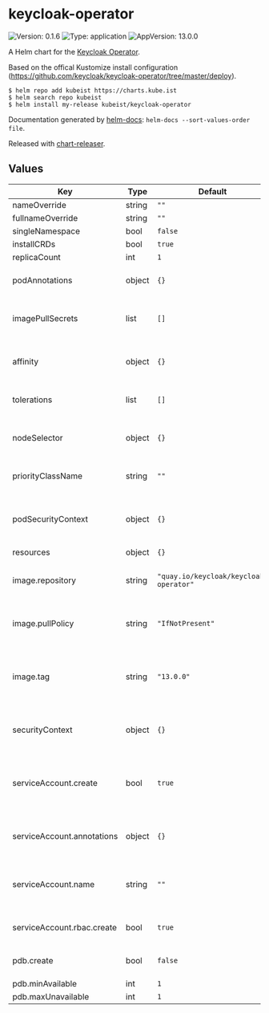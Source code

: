# keycloak-operator

![Version: 0.1.6](https://img.shields.io/badge/Version-0.1.6-informational?style=flat-square) ![Type: application](https://img.shields.io/badge/Type-application-informational?style=flat-square) ![AppVersion: 13.0.0](https://img.shields.io/badge/AppVersion-13.0.0-informational?style=flat-square)

A Helm chart for the [Keycloak Operator](https://github.com/keycloak/keycloak-operator).

Based on the offical Kustomize install configuration (https://github.com/keycloak/keycloak-operator/tree/master/deploy).

```shell
$ helm repo add kubeist https://charts.kube.ist
$ helm search repo kubeist
$ helm install my-release kubeist/keycloak-operator
```

Documentation generated by [helm-docs](https://github.com/norwoodj/helm-docs): `helm-docs --sort-values-order file`.

Released with [chart-releaser](https://github.com/helm/chart-releaser).

## Values

| Key | Type | Default | Description |
|-----|------|---------|-------------|
| nameOverride | string | `""` |  |
| fullnameOverride | string | `""` |  |
| singleNamespace | bool | `false` |  |
| installCRDs | bool | `true` |  |
| replicaCount | int | `1` |  |
| podAnnotations | object | `{}` | Annotations for the operator |
| imagePullSecrets | list | `[]` | Image Pull Secrets for the operator |
| affinity | object | `{}` | The operators Node/Pod Affinity |
| tolerations | list | `[]` | The operators tolerations |
| nodeSelector | object | `{}` | The operators node selector |
| priorityClassName | string | `""` | The operators priority |
| podSecurityContext | object | `{}` | The operators pod security context |
| resources | object | `{}` |  |
| image.repository | string | `"quay.io/keycloak/keycloak-operator"` | The operators image repository |
| image.pullPolicy | string | `"IfNotPresent"` | The operators image pull policy |
| image.tag | string | `"13.0.0"` | Overrides the image tag whose default is the chart version. |
| securityContext | object | `{}` | The operators security context |
| serviceAccount.create | bool | `true` | Specifies whether a service account should be created |
| serviceAccount.annotations | object | `{}` | Annotations to add to the service account |
| serviceAccount.name | string | `""` | The name of the service account to use. |
| serviceAccount.rbac.create | bool | `true` | Should rbac rules be created |
| pdb.create | bool | `false` | Should we create a pdb |
| pdb.minAvailable | int | `1` |  |
| pdb.maxUnavailable | int | `1` |  |

